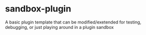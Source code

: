 # sandbox-plugin
A basic plugin template that can be modified/exetended for testing, debugging, or just playing around in a plugin sandbox
